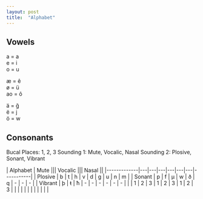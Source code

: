```yaml
---
layout: post
title:  "Alphabet" 
---
```


## Vowels

a = a  
e = i  
o = u  

æ = ê  
ø = ü  
ao = ô  

ä = ğ   
ë = j  
ö = w  


## Consonants

Bucal Places:   1, 2, 3
Sounding 1:     Mute, Vocalic, Nasal
Sounding 2:     Plosive, Sonant, Vibrant

| Alphabet    | Mute  ||| Vocalic ||| Nasal ||
|-------------|---|---|---|---|---|---|-----------|
| Plosive     | b | t | h | v | d | g | u | n | m |
| Sonant      | p | f | µ | w | ð | q | - | - | - | 
| Vibrant     | þ | ŧ | ħ | - | - | - | - | - | - | 
|             | 1 | 2 | 3 | 1 | 2 | 3 | 1 | 2 | 3 |
|             |   |   |   |   |   |   |   |   |   |
